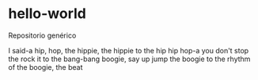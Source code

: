 # hello-world
Repositorio genérico

I said-a hip, hop, the hippie, the hippie
to the hip hip hop-a you don't stop the rock
it to the bang-bang boogie, say up jump the boogie
to the rhythm of the boogie, the beat

